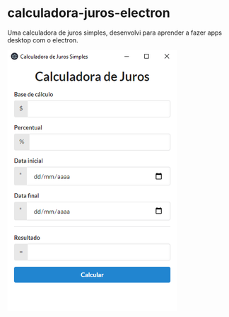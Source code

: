 # calculadora-juros-electron

Uma calculadora de juros simples, desenvolvi para aprender a fazer apps desktop com o electron.

![screenshot](https://github.com/renanstd/calculadora-juros-electron/blob/main/screenshots/calc.png)

